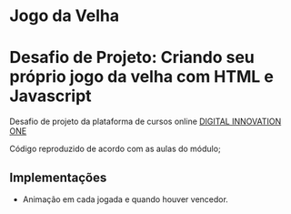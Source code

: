 # Jogo da Velha

<h1>Desafio de Projeto: Criando seu próprio jogo da velha com HTML e Javascript</h1>

<p>Desafio de projeto da plataforma de cursos online <a href="https://web.dio.me/" target="_blank">DIGITAL INNOVATION ONE</a></p>

Código reproduzido de acordo com as aulas do módulo;
## Implementações
- Animação em cada jogada e quando houver vencedor.